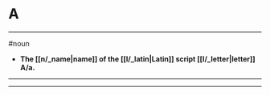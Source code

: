 # A
---
#noun
- **The [[n/_name|name]] of the [[l/_latin|Latin]] script [[l/_letter|letter]] A/a.**
---
---
